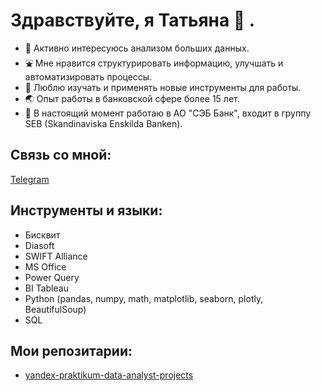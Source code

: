 # Здравствуйте, я Татьяна 👋 .
- 👀 Активно интересуюсь анализом больших данных.
- ⛲ Мне нравится структурировать информацию, улучшать и автоматизировать процессы. 
- 🥅 Люблю изучать и применять новые инструменты для работы.
- 🌏 Опыт работы в банковской сфере более 15 лет. 
- 🔭 В настоящий момент работаю в АО "СЭБ Банк", входит в группу SEB (Skandinaviska Enskilda Banken).


## Связь со мной: 
[Telegram](https://t.me/ttitarenko)

## Инструменты и языки:
- Бисквит
- Diasoft
- SWIFT Alliance
- MS Office
- Power Query
- BI Tableau
- Python (pandas, numpy, math, matplotlib, seaborn, plotly, BeautifulSoup)
- SQL

## Мои репозитарии:
- [yandex-praktikum-data-analyst-projects](https://github.com/TatianaTitarenko/yandex-praktikum-data-analyst-projects)
